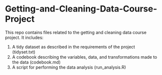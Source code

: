 # Getting-and-Cleaning-Data-Course-Project

This repo contains files related to the getting and cleaning data course project. It includes:

1. A tidy dataset as described in the requirements of the project (tidyset.txt)
2. A codebook describing the variables, data, and transformations made to the data (codebook.md)
3. A script for performing the data analysis (run_analysis.R)
